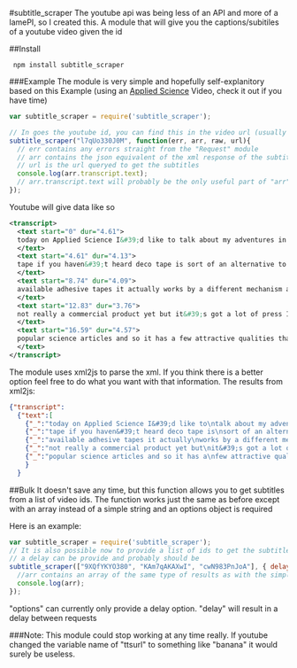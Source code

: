 #subtitle_scraper
The youtube api was being less of an API and more of a lamePI, so I created this. A module that will give you the captions/subitiles of a youtube video given the id

##Install
```
 npm install subtitle_scraper
```
###Example
The module is very simple and hopefully self-explanitory based on this Example (using an [Applied Science](https://www.youtube.com/watch?v=9XQfYKYO380 "Making DIY gecko tape") Video, check it out if you have time)

```js
var subtitle_scraper = require('subtitle_scraper');

// In goes the youtube id, you can find this in the video url (usually "v=...")
subtitle_scraper("l7qUo330J0M", function(err, arr, raw, url){
  // err contains any errors straight from the "Request" module
  // arr contains the json equivalent of the xml response of the subtitles
  // url is the url queryed to get the subtitles
  console.log(arr.transcript.text);
  // arr.transcript.text will probably be the only useful part of "arr"
});
```

Youtube will give data like so
```xml
<transcript>
  <text start="0" dur="4.61">
  today on Applied Science I&#39;d like to talk about my adventures in making deco
  </text>
  <text start="4.61" dur="4.13">
  tape if you haven&#39;t heard deco tape is sort of an alternative to the currently
  </text>
  <text start="8.74" dur="4.09">
  available adhesive tapes it actually works by a different mechanism and it&#39;s
  </text>
  <text start="12.83" dur="3.76">
  not really a commercial product yet but it&#39;s got a lot of press Insert of
  </text>
  <text start="16.59" dur="4.57">
  popular science articles and so it has a few attractive qualities that make it
  </text>
</transcript>
```
The module uses xml2js to parse the xml. If you think there is a better option feel free to do what you want with that information.
The results from xml2js:

```json
{"transcript":
  {"text":[
    {"_":"today on Applied Science I&#39;d like to\ntalk about my adventures in making deco","$":{"start":"0","dur":"4.61"}},
    {"_":"tape if you haven&#39;t heard deco tape is\nsort of an alternative to the currently","$":{"start":"4.61","dur":"4.13"}},
    {"_":"available adhesive tapes it actually\nworks by a different mechanism and it&#39;s","$":{"start":"8.74","dur":"4.09"}},
    {"_":"not really a commercial product yet but\nit&#39;s got a lot of press Insert of","$":{"start":"12.83","dur":"3.76"}},
    {"_":"popular science articles and so it has a\nfew attractive qualities that make it","$":{"start":"16.59","dur":"4.57"}}]
    }
  }
```
##Bulk
It doesn't save any time, but this function allows you to get subtitles from a list of video ids.
The function works just the same as before except with an array instead of a simple string and an options object is required

Here is an example:

```js
var subtitle_scraper = require('subtitle_scraper');
// It is also possible now to provide a list of ids to get the subtitles for each
// a delay can be provide and probably should be
subtitle_scraper(["9XQfYKYO380", "KAm7qAKAXwI", "cwN983PnJoA"], { delay: 2000 }, function(err, arr){
  //arr contains an array of the same type of results as with the simple request in their respective order
  console.log(arr);
});
```

"options" can currently only provide a delay option. "delay" will result in a delay between requests


###Note:
This module could stop working at any time really. If youtube changed the variable name of "ttsurl" to something like "banana" it would surely be useless.
